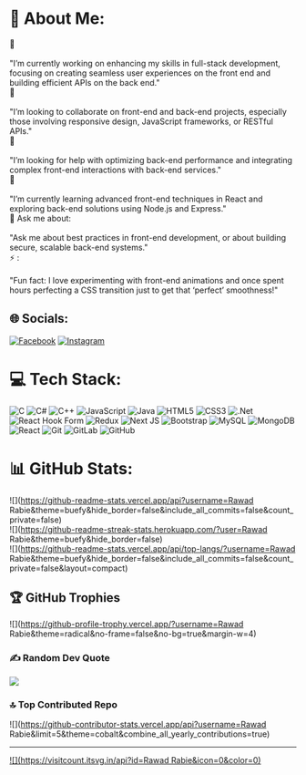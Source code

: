 # 💫 About Me:
🔭 <br><br>"I’m currently working on enhancing my skills in full-stack development, focusing on creating seamless user experiences on the front end and building efficient APIs on the back end."<br>👯<br><br>"I’m looking to collaborate on front-end and back-end projects, especially those involving responsive design, JavaScript frameworks, or RESTful APIs."<br>🤝 <br><br>"I’m looking for help with optimizing back-end performance and integrating complex front-end interactions with back-end services."<br>🌱<br><br>"I’m currently learning advanced front-end techniques in React and exploring back-end solutions using Node.js and Express."<br>💬 Ask me about:<br><br>"Ask me about best practices in front-end development, or about building secure, scalable back-end systems."<br>⚡ :<br><br>"Fun fact: I love experimenting with front-end animations and once spent hours perfecting a CSS transition just to get that ‘perfect’ smoothness!"


## 🌐 Socials:
[![Facebook](https://img.shields.io/badge/Facebook-%231877F2.svg?logo=Facebook&logoColor=white)](https://facebook.com/https://www.facebook.com/profile.php?id=100010639025286) [![Instagram](https://img.shields.io/badge/Instagram-%23E4405F.svg?logo=Instagram&logoColor=white)](https://instagram.com/https://www.instagram.com/codewith_rawad) 

# 💻 Tech Stack:
![C](https://img.shields.io/badge/c-%2300599C.svg?style=for-the-badge&logo=c&logoColor=white) ![C#](https://img.shields.io/badge/c%23-%23239120.svg?style=for-the-badge&logo=csharp&logoColor=white) ![C++](https://img.shields.io/badge/c++-%2300599C.svg?style=for-the-badge&logo=c%2B%2B&logoColor=white) ![JavaScript](https://img.shields.io/badge/javascript-%23323330.svg?style=for-the-badge&logo=javascript&logoColor=%23F7DF1E) ![Java](https://img.shields.io/badge/java-%23ED8B00.svg?style=for-the-badge&logo=openjdk&logoColor=white) ![HTML5](https://img.shields.io/badge/html5-%23E34F26.svg?style=for-the-badge&logo=html5&logoColor=white) ![CSS3](https://img.shields.io/badge/css3-%231572B6.svg?style=for-the-badge&logo=css3&logoColor=white) ![.Net](https://img.shields.io/badge/.NET-5C2D91?style=for-the-badge&logo=.net&logoColor=white) ![React Hook Form](https://img.shields.io/badge/React%20Hook%20Form-%23EC5990.svg?style=for-the-badge&logo=reacthookform&logoColor=white) ![Redux](https://img.shields.io/badge/redux-%23593d88.svg?style=for-the-badge&logo=redux&logoColor=white) ![Next JS](https://img.shields.io/badge/Next-black?style=for-the-badge&logo=next.js&logoColor=white) ![Bootstrap](https://img.shields.io/badge/bootstrap-%238511FA.svg?style=for-the-badge&logo=bootstrap&logoColor=white) ![MySQL](https://img.shields.io/badge/mysql-4479A1.svg?style=for-the-badge&logo=mysql&logoColor=white) ![MongoDB](https://img.shields.io/badge/MongoDB-%234ea94b.svg?style=for-the-badge&logo=mongodb&logoColor=white) ![React](https://img.shields.io/badge/react-%2320232a.svg?style=for-the-badge&logo=react&logoColor=%2361DAFB) ![Git](https://img.shields.io/badge/git-%23F05033.svg?style=for-the-badge&logo=git&logoColor=white) ![GitLab](https://img.shields.io/badge/gitlab-%23181717.svg?style=for-the-badge&logo=gitlab&logoColor=white) ![GitHub](https://img.shields.io/badge/github-%23121011.svg?style=for-the-badge&logo=github&logoColor=white)
# 📊 GitHub Stats:
![](https://github-readme-stats.vercel.app/api?username=Rawad Rabie&theme=buefy&hide_border=false&include_all_commits=false&count_private=false)<br/>
![](https://github-readme-streak-stats.herokuapp.com/?user=Rawad Rabie&theme=buefy&hide_border=false)<br/>
![](https://github-readme-stats.vercel.app/api/top-langs/?username=Rawad Rabie&theme=buefy&hide_border=false&include_all_commits=false&count_private=false&layout=compact)

## 🏆 GitHub Trophies
![](https://github-profile-trophy.vercel.app/?username=Rawad Rabie&theme=radical&no-frame=false&no-bg=true&margin-w=4)

### ✍️ Random Dev Quote
![](https://quotes-github-readme.vercel.app/api?type=horizontal&theme=gruvbox)

### 🔝 Top Contributed Repo
![](https://github-contributor-stats.vercel.app/api?username=Rawad Rabie&limit=5&theme=cobalt&combine_all_yearly_contributions=true)

---
[![](https://visitcount.itsvg.in/api?id=Rawad Rabie&icon=0&color=0)](https://visitcount.itsvg.in)

<!-- Proudly created with GPRM ( https://gprm.itsvg.in ) -->
